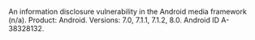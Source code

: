An information disclosure vulnerability in the Android media framework (n/a). Product: Android. Versions: 7.0, 7.1.1, 7.1.2, 8.0. Android ID A-38328132.